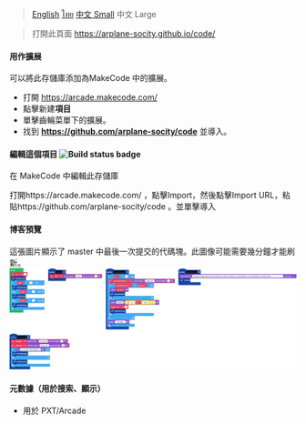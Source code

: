 >[English](readme_en.md) [ไทย](readme_th.md) [中文 Small](readme_zh_1.md) 中文 Large

> 打開此頁面 https://arplane-socity.github.io/code/

#### 用作擴展
可以將此存儲庫添加為MakeCode 中的擴展。
* 打開 https://arcade.makecode.com/
* 點擊新建**項目**
* 單擊齒輪菜單下的擴展。
* 找到 **https://github.com/arplane-socity/code** 並導入。

#### 編輯這個項目 ![Build status badge](https://github.com/arplane-socity/code/workflows/MakeCode/badge.svg)
在 MakeCode 中編輯此存儲庫

打開https://arcade.makecode.com/ ，點擊Import，然後點擊Import URL，粘貼https://github.com/arplane-socity/code 。並單擊導入 

#### 博客預覽
這張圖片顯示了 master 中最後一次提交的代碼塊。此圖像可能需要幾分鐘才能刷新。
![A rendered view of the blocks](https://github.com/arplane-socity/code/raw/master/.github/makecode/blocks.png)

#### 元數據（用於搜索、顯示）
* 用於 PXT/Arcade
